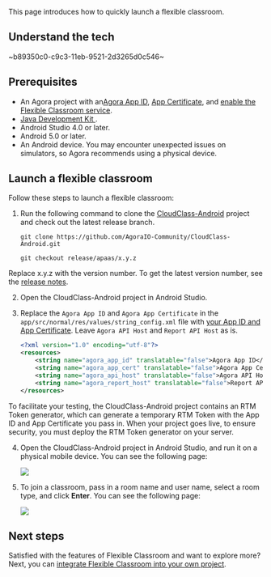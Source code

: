 This page introduces how to quickly launch a flexible classroom.

## Understand the tech

~b89350c0-c9c3-11eb-9521-2d3265d0c546~

<a name="prerequisites"></a>

## Prerequisites

- An Agora project with an<a href="/cn/Agora%20Platform/get_appid_token#%E8%8E%B7%E5%8F%96-app-id" target="_blank">Agora App ID</a>, <a href="/cn/Agora%20Platform/get_appid_token#%E8%8E%B7%E5%8F%96-app-%E8%AF%81%E4%B9%A6" target="_blank">App Certificate</a>, and <a href="/cn/agora-class/agora_class_enable?platform=Android" target="_blank">enable the Flexible Classroom service</a>.
- [Java Development Kit ](https://www.oracle.com/java/technologies/javase-downloads.html).
- Android Studio 4.0 or later.
- Android 5.0 or later.
- An Android device. You may encounter unexpected issues on simulators, so Agora recommends using a physical device.

## Launch a flexible classroom

Follow these steps to launch a flexible classroom:

1. Run the following command to clone the [CloudClass-Android](https://github.com/AgoraIO-Community/CloudClass-Android) project and check out the latest release branch.

   ```
   git clone https://github.com/AgoraIO-Community/CloudClass-Android.git
   ```

   ```
   git checkout release/apaas/x.y.z
   ```

<div class="alert info">Replace x.y.z with the version number. To get the latest version number, see the <a href="/cn/agora-class/release_agora_class_android?platform=Android">release notes</a>.</div>

2. Open the CloudClass-Android project in Android Studio.

3. Replace the `Agora App ID` and `Agora App Certificate` in the `app/src/normal/res/values/string_config.xml` file with [your App ID and App Certificate](#prerequisites). Leave `Agora API Host` and `Report API Host` as is.

   ```xml
   <?xml version="1.0" encoding="utf-8"?>
   <resources>
       <string name="agora_app_id" translatable="false">Agora App ID</string>
       <string name="agora_app_cert" translatable="false">Agora App Certificate</string>
       <string name="agora_api_host" translatable="false">Agora API Host</string>
       <string name="agora_report_host" translatable="false">Report API Host</string>
   </resources>
   ```

<div class="alert info">To facilitate your testing, the CloudClass-Android project contains an RTM Token generator, which can generate a temporary RTM Token with the App ID and App Certificate you pass in. When your project goes live, to ensure security, you must deploy the RTM Token generator on your server.</div>

4. Open the CloudClass-Android project in Android Studio, and run it on a physical mobile device. You can see the following page:

   ![](https://web-cdn.agora.io/docs-files/1623315354864)

5. To join a classroom, pass in a room name and user name, select a room type, and click **Enter**. You can see the following page:

   ![](https://web-cdn.agora.io/docs-files/1622431132516)

## Next steps

Satisfied with the features of Flexible Classroom and want to explore more? Next, you can [integrate Flexible Classroom into your own project](/en/agora-class/agora_class_integrate_android?platform=Android).
